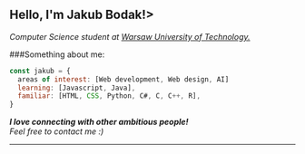 <h2> Hello, I'm Jakub Bodak!></h2>
<p><em>Computer Science student at <a href="https://www.pw.edu.pl/">Warsaw University of Technology.</a></em></p>

###Something about me:

```javascript
const jakub = {
  areas of interest: [Web development, Web design, AI]
  learning: [Javascript, Java],
  familiar: [HTML, CSS, Python, C#, C, C++, R],
}
```
<em><b>I love connecting with other ambitious people!</b>
<br>Feel free to contact me :)</b></em>

---
